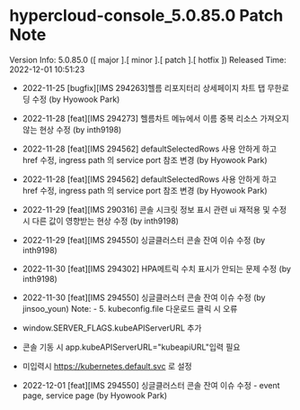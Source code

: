 # hypercloud-console_5.0.85.0 Patch Note

Version Info: 5.0.85.0 ([ major ].[ minor ].[ patch ].[ hotfix ])
Released Time: 2022-12-01 10:51:23

- 2022-11-25 [bugfix][IMS 294263]헬름 리포지터리 상세페이지 차트 탭 무한로딩 수정 (by Hyowook Park) 
- 2022-11-28 [feat][IMS 294273] 헬름차트 메뉴에서 이름 중복 리소스 가져오지 않는 현상 수정 (by inth9198) 
- 2022-11-28 [feat][IMS 294562] defaultSelectedRows 사용 안하게 하고 href 수정, ingress path 의 service port 참조 변경 (by Hyowook Park) 
- 2022-11-28 [feat][IMS 294562] defaultSelectedRows 사용 안하게 하고 href 수정, ingress path 의 service port 참조 변경 (by Hyowook Park) 
- 2022-11-29 [feat][IMS 290316] 콘솔 시크릿 정보 표시 관련 ui 재적용 및 수정시 다른 값이 영향받는 현상 수정 (by inth9198) 
- 2022-11-29 [feat][IMS 294550] 싱글클러스터 콘솔 잔여 이슈 수정 (by inth9198) 
- 2022-11-30 [feat][IMS 294302] HPA메트릭 수치 표시가 안되는 문제 수정 (by inth9198) 
- 2022-11-30 [feat][IMS 294550] 싱글클러스터 콘솔 잔여 이슈 수정 (by jinsoo_youn) 
    Note: - 5. kubeconfig.file 다운로드 클릭 시 오류
- window.SERVER_FLAGS.kubeAPIServerURL 추가
- 콘솔 기동 시 app.kubeAPIServerURL="kubeapiURL"입력 필요
- 미입력시 https://kubernetes.default.svc 로 설정

- 2022-12-01 [feat][IMS 294550] 싱글클러스터 콘솔 잔여 이슈 수정 - event page, service page (by Hyowook Park) 
